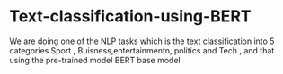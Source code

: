 # Text-classification-using-BERT
We are doing one of the  NLP tasks which is the text classification into 5 categories Sport , Buisness,entertainmentn, politics and Tech , and that using the pre-trained model BERT base model  
